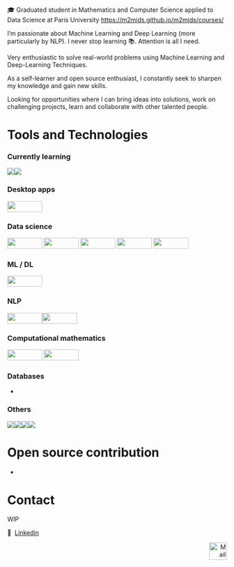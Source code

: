 🎓 Graduated student in Mathematics and Computer Science applied to Data Science at Paris University https://m2mids.github.io/m2mids/courses/

I’m passionate about Machine Learning and Deep Learning (more particularly by NLP). I never stop learning 📚. Attention is all I need.

Very enthusiastic to solve real-world problems using Machine Learning and Deep-Learning Techniques.

As a self-learner and open source enthusiast, I constantly seek to sharpen my knowledge and gain new skills.

Looking for opportunities where I can bring ideas into solutions, work on challenging projects, learn and collaborate with other talented people.

# Tools and Technologies

### Currently learning

<img src="https://img.shields.io/badge/Typescript-232F3E?style=flat-square&logo=TypeScript%20TypeScript&logoColor=white"/></a><img src="https://img.shields.io/badge/Amazon AWS-232F3E?style=flat-square&logo=Amazon%20AWS&logoColor=white"/></a>



### Desktop apps

<img src="https://img.shields.io/badge/Visual_Studio_Code-0078D4?style=for-the-badge&logo=visual%20studio%20code&logoColor=white" height="25px"  width="80px">

### Data science

<img src="https://img.shields.io/badge/Python-3776AB?style=for-the-badge&logo=python&logoColor=white" height="25px"  width="80px"> <img src="https://img.shields.io/badge/Numpy-777BB4?style=for-the-badge&logo=numpy&logoColor=white" height="25px" width="80px"> <img src="https://img.shields.io/badge/Pandas-2C2D72?style=for-the-badge&logo=pandas&logoColor=white" height="25px"  width="80px"> <img src="https://img.shields.io/badge/scikit_learn-F7931E?style=for-the-badge&logo=scikit-learn&logoColor=white" height="25px"  width="80px">  <img src="https://img.shields.io/badge/Colab-F9AB00?style=for-the-badge&logo=googlecolab&color=525252" height="25px"  width="80px">

### ML / DL

<img src="https://img.shields.io/badge/Pytorch-3776AB?style=for-the-badge&logo=pytorch&logoColor=white" height="25px" width="80px">

### NLP

<img src="https://img.shields.io/badge/spaCy-3776AB?style=for-the-badge&logo=spaCy&logoColor=white" height="25px" width="80px"><img src="https://img.shields.io/badge/HuggingFace-3776AB?style=for-the-badge&logo=HuggingFace&logoColor=white" height="25px" width="80px">


### Computational mathematics

<img src="https://img.shields.io/badge/Python-3776AB?style=for-the-badge&logo=python&logoColor=white" height="25px" width="80px"> <img src="https://img.shields.io/badge/Numpy-777BB4?style=for-the-badge&logo=numpy&logoColor=white" height="25px"  width="80px"> 

### Databases

-

### Others

<img src="https://img.shields.io/badge/C-00599C?style=flat-square&logo=c&logoColor=white"/></a><img src="https://img.shields.io/badge/C++-3766AB?style=flat-square&logo=c++&logoColor=white"/></a><img src="https://img.shields.io/badge/Java-339933?style=flat-square&logo=Java&logoColor=white"/></a><img src="https://img.shields.io/badge/Linux-A34F26?style=flat-square&logo=Linux&logoColor=white"/></a>
   
# Open source contribution

- 

# Contact 

WIP

💼 &nbsp;[Linkedin](https://www.linkedin.com/in/mohamed-amine-bousahih/)

<p align="right">
  <a href="mailto:m.bousahih@gmail.com" class="fancybox" ><img src="https://user-images.githubusercontent.com/63207451/97303543-cec3e500-185a-11eb-8adc-c1364e2054a9.png" title="Mail" width="40" height="40"></a>
</p>
